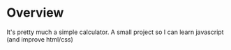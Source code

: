 # Overview

It's pretty much a simple calculator. A small project so I can learn javascript (and improve html/css)
